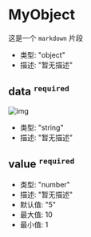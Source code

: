 # MyObject

这是一个 `markdown` 片段

*   类型: "object"
*   描述: "暂无描述"

## data <sup>`required`</sup>

![img](../assets/data.svg)

*   类型: "string"
*   描述: "暂无描述"

## value <sup>`required`</sup>

*   类型: "number"
*   描述: "暂无描述"
*   默认值: "5"
*   最大值: 10
*   最小值: 1
